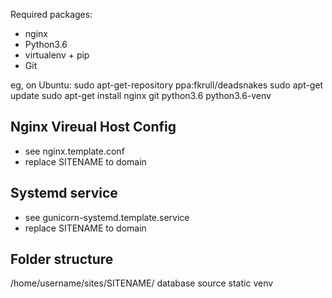Required packages:
* nginx
* Python3.6
* virtualenv + pip
* Git

eg, on Ubuntu:
sudo apt-get-repository ppa:fkrull/deadsnakes
sudo apt-get update
sudo apt-get install nginx git python3.6 python3.6-venv

## Nginx Vireual Host Config

* see nginx.template.conf
* replace SITENAME to domain

## Systemd service

* see gunicorn-systemd.template.service
* replace SITENAME to domain

## Folder structure

/home/username/sites/SITENAME/
	database
	source
	static
	venv
